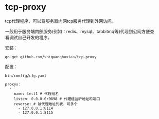 # tcp-proxy
tcp代理程序，可以将服务器内网tcp服务代理到外网访问。

一般用于服务端内部服务(例如：redis、mysql、tabbitmq等)代理到公网方便查看调试自己开发的程序。

安装：

`go get github.com/shiguanghuxian/tcp-proxy`

配置：

```
bin/config/cfg.yaml

proxys: 
  - 
    name: test1 # 代理组名
    listen: 0.0.0.0:9898 # 代理组监听地址和端口
    reverse: # 被代理地址列表，可多个
      - 127.0.0.1:8114
      - 127.0.0.1:8115
```
